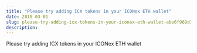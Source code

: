 ```yaml
---
title: "Please try adding ICX tokens in your ICONex ETH wallet"
date: 2018-03-01
slug: please-try-adding-icx-tokens-in-your-iconex-eth-wallet-abe6f969d1fb
description:
---
```


Please try adding ICX tokens in your ICONex ETH wallet

